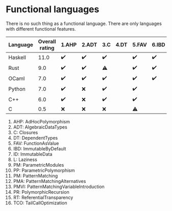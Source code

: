 # Functional languages

There is no such thing as a functional language.
There are only languages with different functional features.

| Language | Overall rating | 1.AHP | 2.ADT | 3.C | 4.DT | 5.FAV | 6.IBD | 7.ID | 8.L | 9.PM | 10.PP | 11.PM | 12.PMA | 13.PMVI | 14.PR | 15.RT | 16.TCO |
|---|---|---|---|---|---|---|---|---|---|---|---|---|---|---|---|---|---|
| Haskell | 11.0 | :heavy_check_mark: | :heavy_check_mark: | :heavy_check_mark: |  | :heavy_check_mark: | :heavy_check_mark: | :heavy_check_mark: |  |  | :heavy_check_mark: | :heavy_check_mark: | :heavy_check_mark: | :heavy_check_mark: |  |  | :heavy_check_mark: |
| Rust | 9.0 | :heavy_check_mark: | :heavy_check_mark: | :warning: |  | :heavy_check_mark: | :heavy_check_mark: | :heavy_check_mark: |  |  | :heavy_check_mark: | :warning: | :heavy_check_mark: | :heavy_check_mark: |  |  |  |
| OCaml | 7.0 | :heavy_check_mark: | :heavy_check_mark: | :heavy_check_mark: |  | :heavy_check_mark: | :heavy_check_mark: | :heavy_check_mark: |  |  | :heavy_check_mark: |  |  |  |  |  |  |
| Python | 7.0 | :heavy_check_mark: | :x: | :heavy_check_mark: |  | :heavy_check_mark: |  | :heavy_check_mark: |  |  | :heavy_check_mark: | :heavy_check_mark: |  | :heavy_check_mark: |  |  |  |
| C++ | 6.0 | :heavy_check_mark: | :x: | :heavy_check_mark: |  | :heavy_check_mark: |  | :heavy_check_mark: |  |  | :heavy_check_mark: | :heavy_check_mark: |  |  |  |  |  |
| C | 0.5 | :x: | :x: | :x: |  | :warning: |  |  |  |  |  |  |  |  |  |  |  |

1. AHP: AdHocPolymorphism
2. ADT: AlgebraicDataTypes
3. C: Closures
4. DT: DependentTypes
5. FAV: FunctionAsValue
6. IBD: ImmutableByDefault
7. ID: ImmutableData
8. L: Laziness
9. PM: ParametricModules
10. PP: ParametricPolymorphism
11. PM: PatternMatching
12. PMA: PatternMatchingAlternatives
13. PMVI: PatternMatchingVariableIntroduction
14. PR: PolymorphicRecursion
15. RT: ReferentialTransparency
16. TCO: TailCallOptimization

